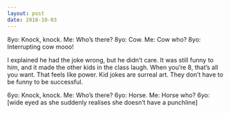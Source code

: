 ```yaml
---
layout: post
date: 2018-10-03
---
```


8yo: Knock, knock. 
Me: Who’s there?
8yo: Cow.
Me: Cow who?
8yo: Interrupting cow mooo!

I explained he had the joke wrong, but he didn’t care. It was still funny to him, and it made the other kids in the class laugh. When you’re 8, that’s all you want. That feels like power. Kid jokes are surreal art. They don’t have to be funny to be successful. 

6yo: Knock, knock. 
Me: Who’s there?
6yo: Horse. 
Me: Horse who?
6yo: [wide eyed as she suddenly realises she doesn’t have a punchline]
